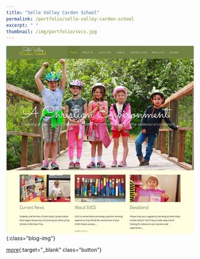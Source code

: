 ```yaml
---
title: "Selle Valley Carden School"
permalink: /portfolio/selle-valley-carden-school
excerpt: " "
thumbnail: /img/portfolio/svcs.jpg
---
```


![](/img/portfolio/svcs.jpg){:class="blog-img"}

[more][website]{:target="_blank" class="button"}

[website]: http://sellevalleycardenschool.com